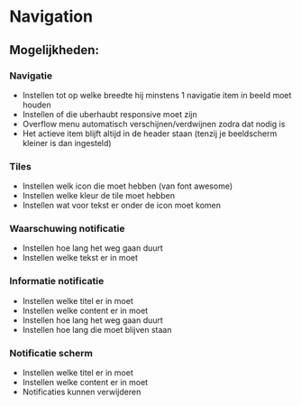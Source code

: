 # Navigation

<h2>Mogelijkheden: </h2>
<h3>Navigatie</h3>
<ul>
<li>Instellen tot op welke breedte hij minstens 1 navigatie item in beeld moet houden</li>
<li>Instellen of die uberhaubt responsive moet zijn</li>
<li>Overflow menu automatisch verschijnen/verdwijnen zodra dat nodig is</li>
<li>Het actieve item blijft altijd in de header staan (tenzij je beeldscherm kleiner is dan ingesteld)</li>
</ul>

<h3>Tiles</h3>
<ul>
<li>Instellen welk icon die moet hebben (van font awesome)</li>
<li>Instellen welke kleur de tile moet hebben</li>
<li>Instellen wat voor tekst er onder de icon moet komen</li>
</ul>

<h3>Waarschuwing notificatie</h3>
<ul>
<li>Instellen hoe lang het weg gaan duurt </li>
<li>Instellen welke tekst er in moet</li>
</ul>

<h3>Informatie notificatie</h3>
<ul>
<li>Instellen welke titel er in moet</li>
<li>Instellen welke content er in moet</li>
<li>Instellen hoe lang het weg gaan duurt </li>
<li>Instellen hoe lang die moet blijven staan</li>
</ul>

<h3>Notificatie scherm</h3>
<ul>
<li>Instellen welke titel er in moet</li>
<li>Instellen welke content er in moet</li>
<li>Notificaties kunnen verwijderen</li>
</ul>
